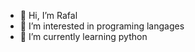 - 👋 Hi, I’m Rafal
- 👀 I’m interested in programing langages
- 🌱 I’m currently learning python

<!---
Droomek/Droomek is a ✨ special ✨ repository because its `README.md` (this file) appears on your GitHub profile.
You can click the Preview link to take a look at your changes.
--->
